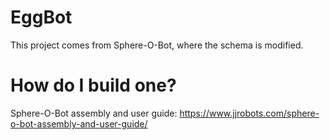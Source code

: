 # EggBot
This project comes from Sphere-O-Bot, where the schema is modified.

# How do I build one?
Sphere-O-Bot assembly and user guide: https://www.jjrobots.com/sphere-o-bot-assembly-and-user-guide/
